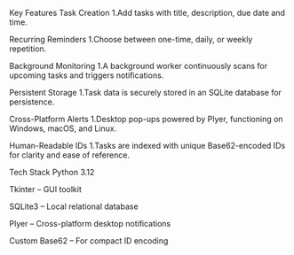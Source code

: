 Key Features
Task Creation
1.Add tasks with title, description, due date and time.

Recurring Reminders
1.Choose between one-time, daily, or weekly repetition.

Background Monitoring
1.A background worker continuously scans for upcoming tasks and triggers notifications.

Persistent Storage
1.Task data is securely stored in an SQLite database for persistence.

Cross-Platform Alerts
1.Desktop pop-ups powered by Plyer, functioning on Windows, macOS, and Linux.

Human-Readable IDs
1.Tasks are indexed with unique Base62-encoded IDs for clarity and ease of reference.

Tech Stack
Python 3.12

Tkinter – GUI toolkit

SQLite3 – Local relational database

Plyer – Cross-platform desktop notifications

Custom Base62 – For compact ID encoding
